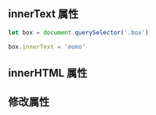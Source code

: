 ## innerText 属性

```js
let box = document.querySelector('.box')

box.innerText = 'momo'

```

## innerHTML 属性

## 修改属性